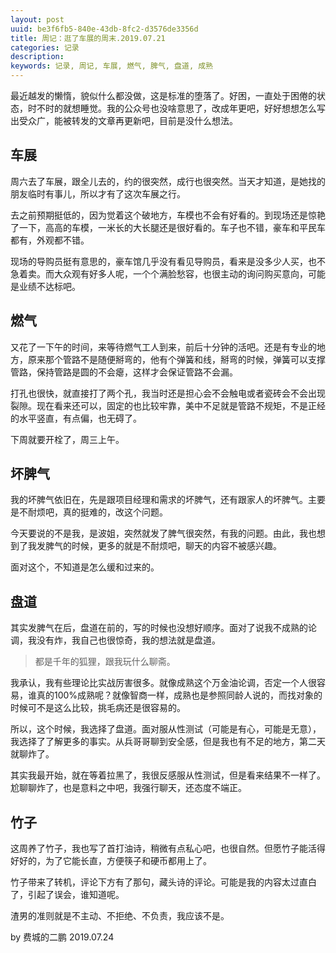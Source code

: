 ```yaml
---
layout: post
uuid: be3f6fb5-840e-43db-8fc2-d3576de3356d
title: 周记：逛了车展的周末.2019.07.21
categories: 记录
description: 
keywords: 记录, 周记, 车展, 燃气, 脾气, 盘道, 成熟
---
```


最近越发的懒惰，貌似什么都没做，这是标准的堕落了。好困，一直处于困倦的状态，时不时的就想睡觉。我的公众号也没啥意思了，改成年更吧，好好想想怎么写出受众广，能被转发的文章再更新吧，目前是没什么想法。

## 车展

周六去了车展，跟全儿去的，约的很突然，成行也很突然。当天才知道，是她找的朋友临时有事儿，所以才有了这次车展之行。

去之前预期挺低的，因为觉着这个破地方，车模也不会有好看的。到现场还是惊艳了一下，高高的车模，一米长的大长腿还是很好看的。车子也不错，豪车和平民车都有，外观都不错。

现场的导购员挺有意思的，豪车馆几乎没有看见导购员，看来是没多少人买，也不急着卖。而大众观有好多人呢，一个个满脸愁容，也很主动的询问购买意向，可能是业绩不达标吧。

## 燃气

又花了一下午的时间，来等待燃气工人到来，前后十分钟的活吧。还是有专业的地方，原来那个管路不是随便掰弯的，他有个弹簧和线，掰弯的时候，弹簧可以支撑管路，保持管路是圆的不会瘪，这样才会保证管路不会漏。

打孔也很快，就直接打了两个孔，我当时还是担心会不会触电或者瓷砖会不会出现裂隙。现在看来还可以，固定的也比较牢靠，美中不足就是管路不规矩，不是正经的水平竖直，有点偏，也无碍了。

下周就要开栓了，周三上午。

## 坏脾气

我的坏脾气依旧在，先是跟项目经理和需求的坏脾气，还有跟家人的坏脾气。主要是不耐烦吧，真的挺难的，改这个问题。

今天要说的不是我，是波姐，突然就发了脾气很突然，有我的问题。由此，我也想到了我发脾气的时候，更多的就是不耐烦吧，聊天的内容不被感兴趣。

面对这个，不知道是怎么缓和过来的。

## 盘道

其实发脾气在后，盘道在前的，写的时候也没想好顺序。面对了说我不成熟的论调，我没有炸，我自己也很惊奇，我的想法就是盘道。

> 都是千年的狐狸，跟我玩什么聊斋。

我承认，我有些理论比实战厉害很多。就像成熟这个万金油论调，否定一个人很容易，谁真的100%成熟呢？就像智商一样，成熟也是参照同龄人说的，而找对象的时候可不是这么比较，挑毛病还是很容易的。

所以，这个时候，我选择了盘道。面对服从性测试（可能是有心，可能是无意），我选择了了解更多的事实。从兵哥哥聊到安全感，但是我也有不足的地方，第二天就聊炸了。

其实我最开始，就在等着拉黑了，我很反感服从性测试，但是看来结果不一样了。尬聊聊炸了，也是意料之中吧，我强行聊天，还态度不端正。

## 竹子

这周养了竹子，我也写了首打油诗，稍微有点私心吧，也很自然。但愿竹子能活得好好的，为了它能长直，方便筷子和硬币都用上了。

竹子带来了转机，评论下方有了那句，藏头诗的评论。可能是我的内容太过直白了，引起了误会，谁知道呢。

渣男的准则就是不主动、不拒绝、不负责，我应该不是。

by 费城的二鹏 2019.07.24
